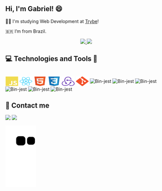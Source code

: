 ## Hi, I'm Gabriel! 😄

  👨‍💻 I'm studying Web Development at [Trybe](https://betrybe.com)!
  
  🇧🇷 I’m from Brazil.
<div align="center">
  <a href="https://github.com/Benedetti14">
    <img height="160em" src="https://github-readme-stats.vercel.app/api?username=Benedetti14&show_icons=true&theme=dracula&include_all_commits=true&count_private=true"/>
    <img height="160em" src="https://github-readme-stats.vercel.app/api/top-langs/?username=Benedetti14&layout=compact&langs_count=7&theme=dracula"/>
  </a>
</div>

## 💻 Technologies and Tools 🧰
  <div style="display: inline_block"><br>
  <img align="center" alt="Bin-Js" height="30" width="40" src="https://raw.githubusercontent.com/devicons/devicon/master/icons/javascript/javascript-plain.svg">
  <img align="center" alt="Bin-React" height="30" width="40" src="https://raw.githubusercontent.com/devicons/devicon/master/icons/react/react-original.svg">
  <img align="center" alt="Bin-HTML" height="30" width="40" src="https://raw.githubusercontent.com/devicons/devicon/master/icons/html5/html5-original.svg">
  <img align="center" alt="Bin-CSS" height="30" width="40" src="https://raw.githubusercontent.com/devicons/devicon/master/icons/css3/css3-original.svg">
  <img align="center" alt="Bin-Redux" height="30" width="40" src="https://raw.githubusercontent.com/devicons/devicon/master/icons/redux/redux-original.svg">
  <img align="center" alt="Bin-Git" height="30" width="40" src="https://raw.githubusercontent.com/devicons/devicon/master/icons/git/git-original.svg">
  <img align="center" alt="Bin-jest" height="30" width="40" src="https://cdn.jsdelivr.net/gh/devicons/devicon/icons/jest/jest-plain.svg">
  <img align="center" alt="Bin-jest" height="50" width="50" src="https://cdn.jsdelivr.net/gh/devicons/devicon/icons/docker/docker-original.svg">
  <img align="center" alt="Bin-jest" height="50" width="50" src="https://cdn.jsdelivr.net/gh/devicons/devicon/icons/mysql/mysql-plain-wordmark.svg">
  <img align="center" alt="Bin-jest" height="40" width="40" src="https://cdn.jsdelivr.net/gh/devicons/devicon/icons/typescript/typescript-original.svg">
  <img align="center" alt="Bin-jest" height="50" width="50" src="https://cdn.jsdelivr.net/gh/devicons/devicon/icons/nodejs/nodejs-original-wordmark.svg">
  <img align="center" alt="Bin-jest" height="50" width="50" src="https://cdn.jsdelivr.net/gh/devicons/devicon/icons/mongodb/mongodb-original-wordmark.svg">
</div>

## 📱 Contact me

<div>
  <a href = "mailto:gabrielelias1403@gmail.com"><img src="https://img.shields.io/badge/-Gmail-%23333?style=for-the-badge&logo=gmail&logoColor=white" target="_blank"></a>
  <a href="https://www.linkedin.com/in/benedettigabriel" target="_blank"><img src="https://img.shields.io/badge/-LinkedIn-%230077B5?style=for-the-badge&logo=linkedin&logoColor=white" target="_blank"></a>
  
  ![Snake animation](https://github.com/benedetti14/benedetti14/blob/output/github-contribution-grid-snake.svg)
   
</div>
